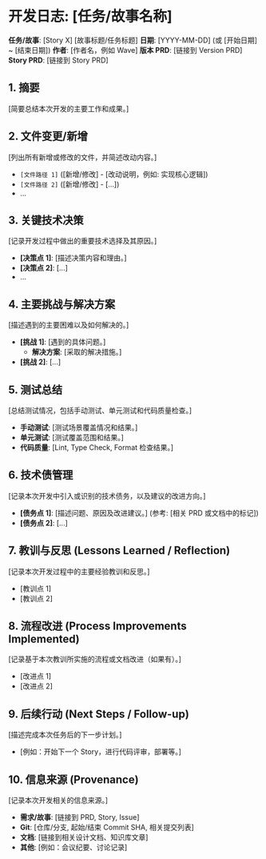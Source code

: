 # 开发日志: [任务/故事名称]

**任务/故事**: [Story X] [故事标题/任务标题]
**日期**: [YYYY-MM-DD] (或 [开始日期] ~ [结束日期])
**作者**: [作者名，例如 Wave]
**版本 PRD**: [链接到 Version PRD]
**Story PRD**: [链接到 Story PRD]

## 1. 摘要

[简要总结本次开发的主要工作和成果。]

## 2. 文件变更/新增

[列出所有新增或修改的文件，并简述改动内容。]

- `[文件路径 1]` ([新增/修改] - [改动说明，例如: 实现核心逻辑])
- `[文件路径 2]` ([新增/修改] - [...])
- ...

## 3. 关键技术决策

[记录开发过程中做出的重要技术选择及其原因。]

- **[决策点 1]**: [描述决策内容和理由。]
- **[决策点 2]**: [...]
- ...

## 4. 主要挑战与解决方案

[描述遇到的主要困难以及如何解决的。]

- **[挑战 1]**: [遇到的具体问题。]
  - **解决方案**: [采取的解决措施。]
- **[挑战 2]**: [...]

## 5. 测试总结

[总结测试情况，包括手动测试、单元测试和代码质量检查。]

- **手动测试**: [测试场景覆盖情况和结果。]
- **单元测试**: [测试覆盖范围和结果。]
- **代码质量**: [Lint, Type Check, Format 检查结果。]

## 6. 技术债管理

[记录本次开发中引入或识别的技术债务，以及建议的改进方向。]

- **[债务点 1]**: [描述问题、原因及改进建议。] (参考: [相关 PRD 或文档中的标记])
- **[债务点 2]**: [...]

## 7. 教训与反思 (Lessons Learned / Reflection)

[记录本次开发过程中的主要经验教训和反思。]

- [教训点 1]
- [教训点 2]

## 8. 流程改进 (Process Improvements Implemented)

[记录基于本次教训所实施的流程或文档改进（如果有）。]

- [改进点 1]
- [改进点 2]

## 9. 后续行动 (Next Steps / Follow-up)

[描述完成本次任务后的下一步计划。]

- [例如：开始下一个 Story，进行代码评审，部署等。]

## 10. 信息来源 (Provenance)

[记录本次开发相关的信息来源。]

- **需求/故事**: [链接到 PRD, Story, Issue]
- **Git**: [仓库/分支, 起始/结束 Commit SHA, 相关提交列表]
- **文档**: [链接到相关设计文档、知识库文章]
- **其他**: [例如：会议纪要、讨论记录]
